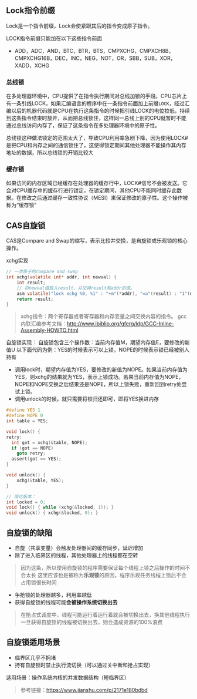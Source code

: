 ## Lock指令前缀

Lock是一个指令前缀，Lock会使紧跟其后的指令变成原子指令。

LOCK指令前缀只能加在以下这些指令前面
- ADD，ADC，AND，BTC，BTR，BTS，CMPXCHG，CMPXCH8B，CMPXCHG16B，DEC，INC，NEG，NOT，OR，SBB，SUB，XOR，XADD，XCHG


### 总线锁
在多处理器环境中，CPU提供了在指令执行期间对总线加锁的手段。CPU芯片上有一条引线LOCK，如果汇编语言的程序中在一条指令前面加上前缀`LOCK`，经过汇编以后的机器代码就是CPU在执行这条指令的时候把引线LOCK的电位拉低，持续到这条指令结束时放开，从而把总线锁住，这样同一总线上别的CPU就暂时不能通过总线访问内存了，保证了这条指令在多处理器环境中的原子性。

总线锁这种做法锁定的范围太大了，导致CPU利用率急剧下降，因为使用LOCK#是把CPU和内存之间的通信锁住了，这使得锁定期间其他处理器不能操作其内存地址的数据，所以总线锁的开销比较大

### 缓存锁
如果访问的内存区域已经缓存在处理器的缓存行中，LOCK#信号不会被发送。它会对CPU缓存中的缓存行进行锁定，在锁定期间，其他CPU不能同时缓存此数据。在修改之后通过缓存一致性协议（MESI）来保证修改的原子性。这个操作被称为“缓存锁”


## CAS自旋锁
CAS是Compare and Swap的缩写，表示比较并交换，是自旋锁或乐观锁的核心操作。

xchg实现
```c
// 一次原子的compare and swap
int xchg(volatile int* addr, int newval) {
    int result;
    // 将newval值放入result，并交换result和addr的值。
    asm volatile("lock xchg %0, %1" : "+m"(*addr), "=a"(result) : "1"(newval));
    return result;
}
```

> xchg指令：两个寄存器或者寄存器和内存变量之间交换内容的指令。
> gcc内联汇编参考文档：http://www.ibiblio.org/gferg/ldp/GCC-Inline-Assembly-HOWTO.html

自旋锁实现：
自旋锁包含三个操作数：当前内存值M，期望内存值E，要修改的新值U
以下面代码为例：YES的时候表示可以上锁，NOPE的时候表示锁已经被别人持有
- 调用lock时，期望内存值为YES，要修改的新值为NOPE。如果当前内存值为YES，则xchg的结果就为YES，表示上锁成功。若果当前内存值为NOPE，NOPE和NOPE交换之后结果还是NOPE，所以上锁失败，重新回到retry处尝试上锁。
- 调用unlock的时候，就只需要将锁归还即可，即将YES换进内存
```c
#define YES 1
#define NOPE 0
int table = YES;

void lock() {
retry:
  int got = xchg(&table, NOPE);
  if (got == NOPE)
    goto retry;
  assert(got == YES);
}

void unlock() {
    xchg(&table, YES);
}
```

```c
// 简化版本：
int locked = 0;
void lock() { while (xchg(&locked, 1)); }
void unlock() { xchg(&locked, 0); }
```

## 自旋锁的缺陷
- 自旋（共享变量）会触发处理器间的缓存同步，延迟增加
- 除了进入临界区的线程，其他处理器上的线程都在空转
> 因为这条，所以使用自旋锁的程序需要保证每个线程上锁之后操作的时间不会太长
> 这里应该也是被称为**乐观锁**的原因，程序乐观任务线程上锁后不会占用锁很长时间
- 争抢锁的处理器越多，利用率越低
- 获得自旋锁的线程可能**会被操作系统切换出去**
> 在抢占式调度中，线程可能运行着运行着就会被切换出去，换其他线程执行
> 一旦获得自旋锁的线程被切换出去，则会造成资源的100%浪费

## 自旋锁适用场景
- 临界区几乎不拥堵
- 持有自旋锁时禁止执行流切换（可以通过关中断和抢占实现）

适用场景：操作系统内核的并发数据结构（短临界区）




> 参考链接：https://www.jianshu.com/p/2171e180bdbd

